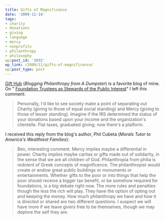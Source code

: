 ```yaml
---
title: Gifts of Magnificence
date: '2009-11-14'
tags:
- charity
- donations
- giving
- language
- mercy
- nonprofits
- philanthropy
- philosophy
wp:post_id: '1032'
wp_link: /2009/11/gifts-of-magnificence/
wp:post_type: post
---
```


[Gift Hub](http://www.gifthub.org) (_Blogging Philanthropy from A Dumpster_) is a favorite blog of mine. On " [Foundation Trustees as Stewards of the Public Interest](http://www.gifthub.org/2009/11/foundation-trustees-as-stewards-of-the-public-interest-.htm)" I left this comment:

> Personally, I'd like to see society make a point of separating out Charity (giving to those of equal social standing) and Mercy (giving to those of lesser standing). Imagine if the IRS determined the status of your donations based upon your income and the organization's clientelle. Flat taxes, graduated giving; now there's a platform.

I received this reply from the blog's author, Phil Cubeta (_Morals Tutor to America's Wealthiest Families_):

> Ben, interesting comment. Mercy implies maybe a differential in power. Charity implies maybe caritas or gifts made out of solidarity, in the sense that we are all children of God. Philanthropia from philia is redolent of Greek concepts of magnificence. The philanthropist would create or endow great public buildings or monuments or entertainments. Whether gifts to the poor or into things that help the poor should receive a bigger tax benefit, or be somehow required for foundations, is a big debate right now. The more rules and penalties though the less the rich will play. They have the option of opting out and keeping the money. How much philanthropy we have and how it is directed or shared are two different questions. I suspect we will have more if we leave givers free to be themselves, though we may deplore the self they are.
